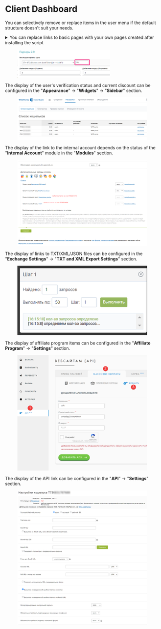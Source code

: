 # Client Dashboard

You can selectively remove or replace items in the user menu if the default structure doesn't suit your needs.

<details>

<summary>You can replace links to basic pages with your own pages created after installing the script</summary>

Using a technical page for a suitable page (the link name is taken from the title of the edited page)

<img src="../../.gitbook/assets/image (571).png" alt="" data-size="original">

Using a technical page for your page

![](<../../.gitbook/assets/image (1598).png>)

Technical page not in use

![](<../../.gitbook/assets/image (574).png>)

</details>

<figure><img src="../../.gitbook/assets/image (557).png" alt="" width="303"><figcaption></figcaption></figure>

The display of the user's verification status and current discount can be configured in the "**Appearance**" -> "**Widgets**" -> "**Sidebar**" section.

<figure><img src="../../.gitbook/assets/image (1602).png" alt="" width="563"><figcaption></figcaption></figure>

The display of the link to the internal account depends on the status of the "**Internal Account**" module in the "**Modules**" section.

<figure><img src="../../.gitbook/assets/image (1604).png" alt="" width="563"><figcaption></figcaption></figure>

The display of links to TXT/XML/JSON files can be configured in the "**Exchange Settings**" -> "**TXT and XML Export Settings**" section.

<figure><img src="../../.gitbook/assets/image (559).png" alt="" width="456"><figcaption></figcaption></figure>

The display of affiliate program items can be configured in the "**Affiliate Program**" -> "**Settings**" section.

<figure><img src="../../.gitbook/assets/image (1601).png" alt="" width="563"><figcaption></figcaption></figure>

The display of the API link can be configured in the "**API**" -> "**Settings**" section.

<figure><img src="../../.gitbook/assets/image (1603).png" alt="" width="457"><figcaption></figcaption></figure>